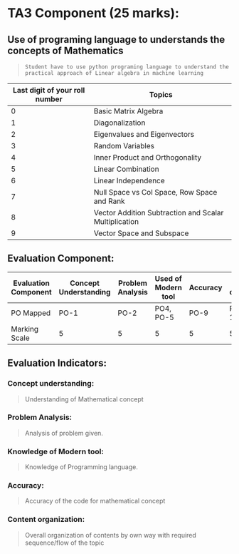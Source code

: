 # TA3 Component (25 marks):

## Use of programing language to understands the concepts of Mathematics

>```Student have to use python programing language to understand the practical approach of Linear algebra in machine learning```

| Last digit of your roll number  | Topics |
| ------------- | ------------- |
| 0 | Basic Matrix Algebra  |
| 1  | Diagonalization  |
| 2  | Eigenvalues and Eigenvectors  |
| 3  | Random Variables  |
| 4  | Inner Product and Orthogonality  |
|5  | Linear Combination  |
| 6  | Linear Independence  |
| 7  | Null Space vs Col Space, Row Space and Rank  |
| 8  | Vector Addition Subtraction and Scalar Multiplication  |
| 9  | Vector Space and Subspace  |



## Evaluation Component:

|Evaluation Component|	Concept Understanding|	Problem Analysis|	Used of Modern tool|	Accuracy|	Content organization|
|--------------------|--------------------|--------------------|--------------------|--------------------|--------------------|
|PO Mapped|	PO-1|	PO-2|	PO4, PO-5|	PO-9|	PO-05, PO-11|
|Marking Scale|	5|	5|	5|	5|	5|


## Evaluation Indicators:   
### **Concept understanding:** 
>Understanding of Mathematical concept

###	**Problem Analysis:**
>Analysis of problem given.

###	**Knowledge of Modern tool:**
>Knowledge of Programming language.

###	**Accuracy:** 
>Accuracy of the code for mathematical concept
                 
###	**Content organization:** 
>Overall organization of contents by own way with  required sequence/flow of the topic
